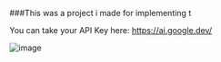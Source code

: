 ###This was a project i made for implementing t

You can take your API Key here: https://ai.google.dev/


![image](https://github.com/Edx0n/googlegeminimodel/assets/48531376/d2b0b279-95fb-4450-bfde-f5eb7aa52f76)
